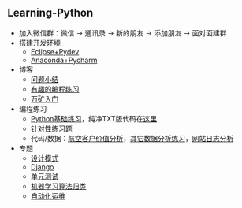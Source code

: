## Learning-Python
- 加入微信群：微信 -> 通讯录 -> 新的朋友 -> 添加朋友 -> 面对面建群
- 搭建开发环境
	- [Eclipse+Pydev](https://github.com/wu-wenxiang/Training-Python-Public/blob/master/doc/Python-Dev-Env.md)
	- [Anaconda+Pycharm](https://github.com/wu-wenxiang/Training-Python-Public/blob/master/doc/Python-Pycharm-Anaconda.md)
- 博客
	- [问题小结](http://blog.wuwenxiang.net/Python-Questions)
	- [有趣的编程练习](http://blog.wuwenxiang.net/Python-Interesting-Programming)
	- [万矿入门](http://blog.wuwenxiang.net/WindQuant)
- 编程练习
	- [Python基础练习](https://github.com/wu-wenxiang/Training-Python-Public/blob/master/doc/python-exec-public.py)，纯净TXT版代码在[这里](https://raw.githubusercontent.com/wu-wenxiang/Training-Python-Public/master/doc/python-exec-public.py)
	- [针对性练习题](https://github.com/wu-wenxiang/Training-Python-Public/blob/master/doc/python-exec.py)
	- 代码/数据：[航空客户价值分析](https://share.weiyun.com/55vfSMw)，[其它数据分析练习](https://share.weiyun.com/5w0Qj5T)，[网站日志分析](https://share.weiyun.com/5zY4yG9)
- 专题
	- [设计模式](http://blog.wuwenxiang.net/Design-Pattern)
	- [Django](https://github.com/wu-wenxiang/Training-Django-Public)
	- [单元测试](http://blog.wuwenxiang.net/Python-Unittest)
	- [机器学习算法归类](http://blog.wuwenxiang.net/Machine-Learning)
	- [自动化运维](https://github.com/wu-wenxiang/Training-Python-Public/blob/master/doc/automation.md)
